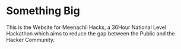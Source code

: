 # Something Big

This is the Website for Meenachil Hacks, a 36Hour National Level Hackathon which aims to reduce the gap between the Public and the Hacker Community.
